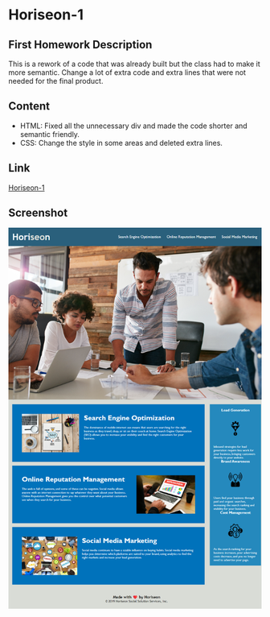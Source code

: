 # Horiseon-1

<!-- GETTING STARTED -->
## First Homework Description

This is a rework of a code that was already built but the class had to make it more semantic. Change a lot of extra code and extra lines that were not needed for the final product.

## Content 
- HTML: Fixed all the unnecessary div and made the code shorter and semantic friendly.
- CSS: Change the style in some areas and deleted extra lines.


## Link
[Horiseon-1](https://cristofferb7.github.io/horiseon-1/)

## Screenshot

![Screenshot](./02-Challenge/Assets/cristofferb7.github.io_horiseon-1_.png)

